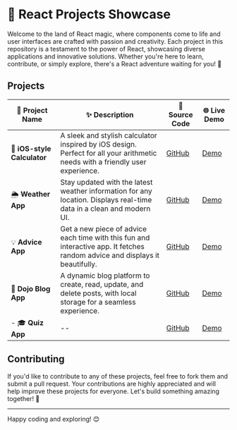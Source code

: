 # 🎨 React Projects Showcase 

Welcome to the land of React magic, where components come to life and user interfaces are crafted with passion and creativity. Each project in this repository is a testament to the power of React, showcasing diverse applications and innovative solutions. Whether you're here to learn, contribute, or simply explore, there's a React adventure waiting for you! 🚀

## Projects

| 🌟 Project Name         | ✨ Description                                                                                     | 🔗 Source Code                                                  | 🌐 Live Demo                                            |
|-------------------------|---------------------------------------------------------------------------------------------------|-----------------------------------------------------------------|---------------------------------------------------------|
| 🧮 **iOS-style Calculator** | A sleek and stylish calculator inspired by iOS design. Perfect for all your arithmetic needs with a friendly user experience. | [GitHub](https://github.com/Yumna0019/iOS-Style-Calculator)     | [Demo](https://ios-style-calc.netlify.app/)             |
| 🌦 **Weather App**           | Stay updated with the latest weather information for any location. Displays real-time data in a clean and modern UI. | [GitHub](https://github.com/Yumna0019/Weather_App)              | [Demo](https://weather-app-reactjs-y.netlify.app/)     |
| 💡 **Advice App** | Get a new piece of advice each time with this fun and interactive app. It fetches random advice and displays it beautifully. | [GitHub](https://github.com/Yumna0019/Advice-App)   | [Demo](https://aadvice-app.netlify.app/)    |
| 📝 **Dojo Blog App**        | A dynamic blog platform to create, read, update, and delete posts, with local storage for a seamless experience. | [GitHub](https://github.com/Yumna0019/Dojo-Blog-App)            | [Demo](https://dojo-blog-app-react.netlify.app/)        |
|- 🎓 **Quiz App**               | --<!-- A fun and interactive quiz app, allowing users to test their knowledge on various topics.--> | [GitHub](https://github.com/Yumna0019/Quiz-App)     | [Demo](https://quiz-react-app-y.netlify.app/)    |



<!--| 📅 **Eventify**             | Your go-to event management app, built to streamline your event planning and coordination with a modern UI. | [GitHub](https://github.com/Yumna0019/Eventify)                | [Demo](https://eventify-client.netlify.app/home)        |-->

## Contributing

If you'd like to contribute to any of these projects, feel free to fork them and submit a pull request. Your contributions are highly appreciated and will help improve these projects for everyone. Let's build something amazing together! 🚀

---

Happy coding and exploring! 😊
